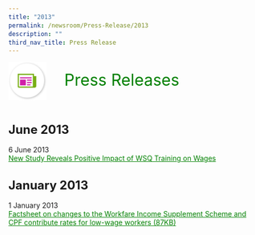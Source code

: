 ```yaml
---
title: "2013"
permalink: /newsroom/Press-Release/2013
description: ""
third_nav_title: Press Release
---
```

<html>
<img align="left"
src="/images/icons/ico_media_articles.png" class="PressReleaseIcon">
<br>
<font align="center" color="green"
size="+3">&nbsp;&nbsp;&nbsp;&nbsp;Press Releases</font><br><br><br><br>

<font size="+2"><b>June 2013</b></font><br><br>
6 June 2013<br>
<a class="hyperlink" href="http://www.ssg-wsg.gov.sg/new-and-announcements/2013/5_Jun_2013.html">New Study Reveals Positive Impact of WSQ Training on Wages</a><br><br>

<font size="+2"><b>January 2013</b></font><br><br>
1 January 2013<br>
<a class="hyperlink" href="/files/pdf-press-release/jan-2013/FACTSHEET%20ON%20CHANGES%20TO%20THE%20WORKFARE%20INCOME%20SUPPLEMENT%20SCHEME%20AND%20CPF%20CONTRIBUTION%20RATES%20FOR%20LOW%20WAGE%20WORKERS.pdf">Factsheet on changes to the Workfare Income Supplement Scheme and CPF contribute rates for low-wage workers (87KB)</a>

<style>
img.PressReleaseIcon {
height:15%;
width:15%;
}
a.hyperlink {
    color:green;
  }
a.hyperlink:hover {
    color:MediumVioletRed;
  }
</style>
</html>